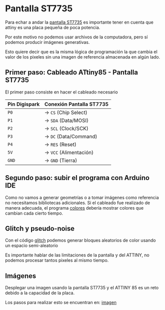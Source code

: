 # Pantalla ST7735

Para echar a andar la [pantalla ST7735](https://uelectronics.com/producto/tft-display-lcd-0-96-spi-hd-65k-colores-st7735/) es importante tener en cuenta que attiny es una placa pequeña de poca potencia. 

Por este motivo no podemos usar archivos de la computadora, pero sí podemos producir imágenes generativas. 

Esto quiere decir que es la misma lógica de programación la que cambia el valor de los pixeles sin una imagen de referencia almacenada en algún lado. 

## Primer paso: Cableado ATtiny85 - Pantalla ST7735

El primer paso consiste en hacer el cableado necesario 

| Pin Digispark  | Conexión Pantalla ST7735  |
|----------------|---------------------------|
| `P0`           | → `CS` (Chip Select)      |
| `P1`           | → `SDA` (Data/MOSI)       |
| `P2`           | → `SCL` (Clock/SCK)       |
| `P3`           | → `DC` (Data/Command)     |
| `P4`           | → `RES` (Reset)           |
| `5V`           | → `VCC` (Alimentación)    |
| `GND`          | → `GND` (Tierra)          |

## Segundo paso: subir el programa con Arduino IDE

Como no vamos a generar geometrías o a tomar imágenes como referencia no necesitamos bibliotecas adicionales. Si el cableado fue realizado de manera adecuada, el programa [colores](./colores/colores.ino) debería mostrar colores que cambian cada cierto tiempo. 

## Glitch y pseudo-noise

Con el código [glitch](./glitch/glitch.ino) podemos generar bloques aleatorios de color usando un espacio semi-aleatorio

Es importante hablar de las limitaciones de la pantalla y del ATTINY, no podemos procesar tantos pixeles al mismo tiempo. 

## Imágenes

Desplegar una imagen usando la pantalla ST7735 y el ATTINY 85 es un reto debido a la capacidad de la placa. 

Los pasos para realizar esto se encuentran en: [imagen](./imagen/README.md)